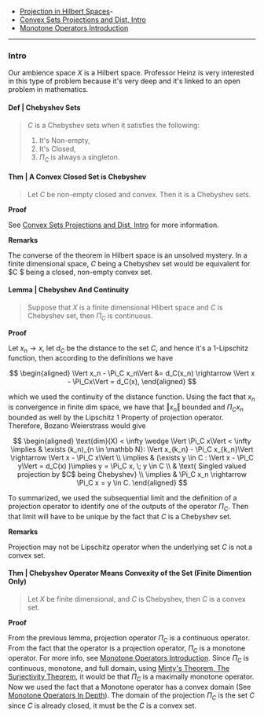 - [Projection in Hilbert Spaces](Projection%20in%20Hilbert%20Spaces.md)- 
- [Convex Sets Projections and Dist, Intro](Convex%20Sets%20Projections%20and%20Dist,%20Intro.md)
- [Monotone Operators Introduction](Monotone%20Operators%20Introduction.md)

---
### **Intro**

Our ambience space $X$ is a Hilbert space. 
Professor Heinz is very interested in this type of problem because it's very deep and it's linked to an open problem in mathematics. 

#### **Def | Chebyshev Sets**
> $C$ is a Chebyshev sets when it satisfies the following: 
> 1. It's Non-empty, 
> 2. It's Closed, 
> 3. $\Pi_C$ is always a singleton. 


#### **Thm | A Convex Closed Set is Chebyshev**
> Let $C$ be non-empty closed and convex. 
> Then it is a Chebyshev sets. 

**Proof**

See [Convex Sets Projections and Dist, Intro](Convex%20Sets%20Projections%20and%20Dist,%20Intro.md) for more information. 

**Remarks**

The converse of the theorem in Hilbert space is an unsolved mystery. 
In a finite dimensional space, $C$ being a Chebyshev set would be equivalent for $C $ being a closed, non-empty convex set. 



#### **Lemma | Chebyshev And Continuity**
> Suppose that $X$ is a finite dimensional Hlibert space and $C$ is Chebyshev set, then $\Pi_C$ is continuous. 

**Proof**

Let $x_n\rightarrow x$, let $d_C$  be the distance to the set $C$, and hence it's a 1-Lipschitz function, then according to the definitions we have 

$$
\begin{aligned}
    \Vert x_n - \Pi_C x_n\Vert &= d_C(x_n) 
    \rightarrow \Vert x - \Pi_Cx\Vert = d_C(x), 
\end{aligned}
$$

which we used the continuity of the distance function. 
Using the fact that $x_n$ is convergence in finite dim space, we have that $\Vert x_n\Vert$ bounded and $\Pi_C x_n$ bounded as well by the Lipschitz 1 Property of projection operator. 
Therefore, Bozano Weierstrass would give 

$$
\begin{aligned}
    \text{dim}(X) < \infty \wedge \Vert \Pi_C x\Vert < \infty \implies 
    &
    \exists (k_n)_{n \in \mathbb N}: 
    \Vert x_{k_n} - \Pi_C x_{k_n}\Vert \rightarrow \Vert x - \Pi_C x\Vert
    \\
    \implies & 
    (\exists y \in C : \Vert x - \Pi_C y\Vert = d_C(x) )\implies 
    y = \Pi_C x, \; y \in C 
    \\
    & \text{ Singled valued projection by $C$ being Chebyshev} 
    \\
    \implies & 
    \Pi_C x_n \rightarrow \Pi_C x = y \in C. 
\end{aligned}
$$

To summarized, we used the subsequential limit and the definition of a projection operator to identify one of the outputs of the operator $\Pi_C$. 
Then that limit will have to be unique by the fact that $C$ is a Chebyshev set. 

**Remarks**

Projection may not be Lipschitz operator when the underlying set $C$ is not a convex set. 


#### **Thm | Chebyshev Operator Means Convexity of the Set (Finite Dimention Only)**
> Let $X$ be finite dimensional, and $C$ is Chebyshev, then $C$ is a convex set. 

**Proof**

From the previous lemma, projection operator $\Pi_C$ is a continuous operator. 
From the fact that the operator is a projection operator, $\Pi_C$ is a monotone operator. 
For more info, see [Monotone Operators Introduction](Monotone%20Operators%20Introduction.md). 
Since $\Pi_C$ is continuous, monotone, and full domain, using [Minty's Theorem, The Surjectivity Theorem](Minty's%20Theorem,%20The%20Surjectivity%20Theorem.md), it would be that $\Pi_C$ is a maximally monotone operator. 
Now we used the fact that a Monotone operator has a convex domain (See [Monotone Operators In Depth](Monotone%20Operators%20In%20Depth.md)). 
The domain of the projection $\Pi_C$ is the set $C$ since $C$ is already closed, it must be the $C$ is a convex set. 